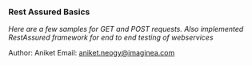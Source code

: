 ### Rest Assured Basics

*Here are a few samples for GET and POST requests. Also implemented RestAssured framework for end to end testing of webservices*

Author: Aniket
Email: aniket.neogy@imaginea.com
